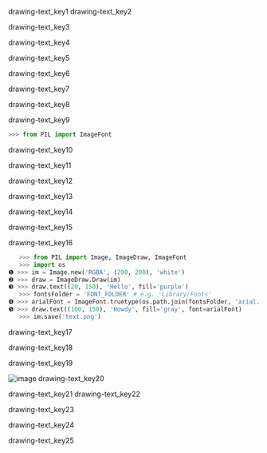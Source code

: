 drawing-text_key1
drawing-text_key2


drawing-text_key3


drawing-text_key4


drawing-text_key5


drawing-text_key6


drawing-text_key7


drawing-text_key8


drawing-text_key9


```python
>>> from PIL import ImageFont
```
drawing-text_key10


drawing-text_key11


drawing-text_key12


drawing-text_key13


drawing-text_key14


drawing-text_key15


drawing-text_key16


```python
   >>> from PIL import Image, ImageDraw, ImageFont
   >>> import os
❶ >>> im = Image.new('RGBA', (200, 200), 'white')
❷ >>> draw = ImageDraw.Draw(im)
❸ >>> draw.text((20, 150), 'Hello', fill='purple')
   >>> fontsFolder = 'FONT_FOLDER' # e.g. 'Library/Fonts'
❹ >>> arialFont = ImageFont.truetype(os.path.join(fontsFolder, 'arial.ttf'), 32)
❺ >>> draw.text((100, 150), 'Howdy', fill='gray', font=arialFont)
   >>> im.save('text.png')
```
drawing-text_key17


drawing-text_key18


drawing-text_key19


![image](assets/000073.jpg)
drawing-text_key20


drawing-text_key21
drawing-text_key22


drawing-text_key23


drawing-text_key24


drawing-text_key25
